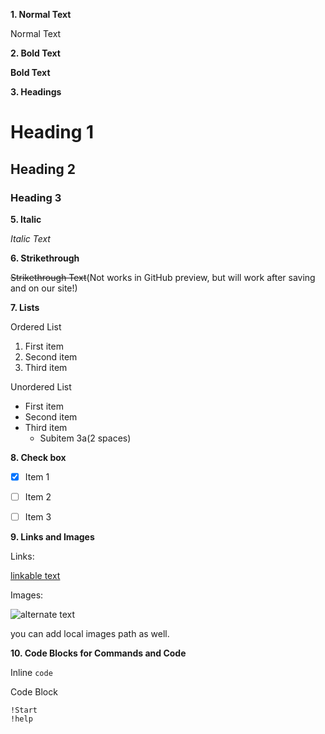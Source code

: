 **1. Normal Text**

Normal Text


**2. Bold Text**

**Bold Text**


**3. Headings**

# Heading 1
## Heading 2
### Heading 3


**5. Italic**

*Italic Text*


**6. Strikethrough**

~~Strikethrough Text~~(Not works in GitHub preview, but will work after saving and on our site!)


**7. Lists**

Ordered List

1. First item
2. Second item
3. Third item

Unordered List

- First item
- Second item
- Third item
  - Subitem 3a(2 spaces)


**8. Check box**

- [x] Item 1
- [ ] Item 2
- [ ] Item 3


**9. Links and Images**

Links:

[linkable text](https://www.collab.land)

Images:

![alternate text](https://avatars.githubusercontent.com/u/56363630?v=4)

you can add local images path as well.

**10. Code Blocks for Commands and Code**

Inline
`code`

Code Block
```
!Start
!help
```




